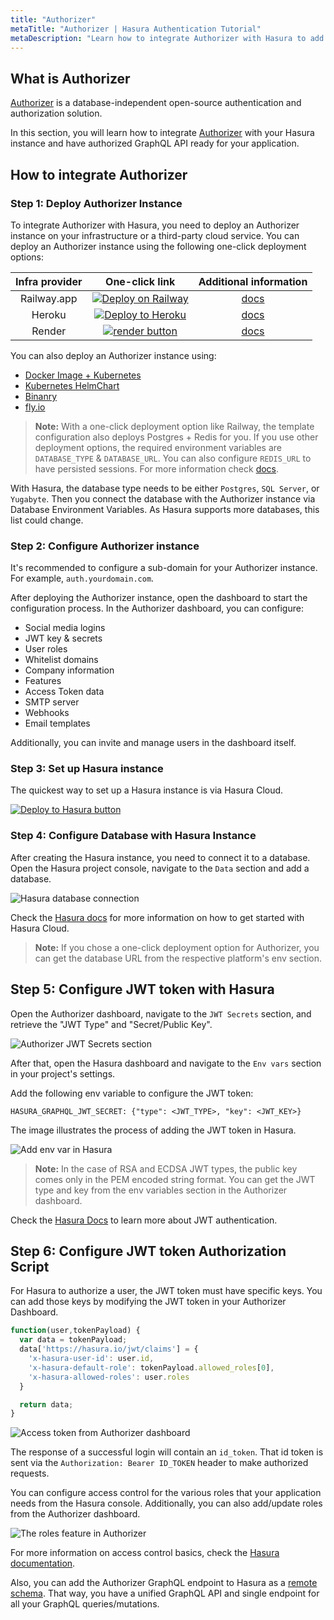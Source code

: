 ```yaml
---
title: "Authorizer"
metaTitle: "Authorizer | Hasura Authentication Tutorial"
metaDescription: "Learn how to integrate Authorizer with Hasura to add sign-up, sign-in, and role-based authorization into your applications using JWT"
---
```


## What is Authorizer

[Authorizer](https://authorizer.dev) is a database-independent open-source authentication and authorization solution.

In this section, you will learn how to integrate [Authorizer](https://authorizer.dev) with your Hasura instance and have authorized GraphQL API ready for your application.

## How to integrate Authorizer

### Step 1: Deploy Authorizer Instance

To integrate Authorizer with Hasura, you need to deploy an Authorizer instance on your infrastructure or a third-party cloud service. You can deploy an Authorizer instance using the following one-click deployment options:

| **Infra provider** |                                                                                           **One-click link**                                                                                            |               **Additional information**               |
| :----------------: | :-----------------------------------------------------------------------------------------------------------------------------------------------------------------------------------------------------: | :----------------------------------------------------: |
|    Railway.app     |                      <a target="_blank" href="https://railway.app/new/template/nwXp1C?referralCode=FEF4uT"><img src="https://railway.app/button.svg" alt="Deploy on Railway"/></a>                      | [docs](https://docs.authorizer.dev/deployment/railway) |
|       Heroku       |  <a target="_blank" href="https://heroku.com/deploy?template=https://github.com/authorizerdev/authorizer-heroku"><img src="https://www.herokucdn.com/deploy/button.svg" alt="Deploy to Heroku" /></a>   | [docs](https://docs.authorizer.dev/deployment/heroku)  |
|       Render       | <a target="_blank" href="https://render.com/deploy?repo=https://github.com/authorizerdev/authorizer-render"><img alt="render button" src="https://render.com/images/deploy-to-render-button.svg" /></a> | [docs](https://docs.authorizer.dev/deployment/render)  |

You can also deploy an Authorizer instance using:
- [Docker Image + Kubernetes](https://docs.authorizer.dev/deployment/kubernetes)
- [Kubernetes HelmChart](github.com/authorizerdev/authorizer-helm-chart)
- [Binanry](https://docs.authorizer.dev/deployment/binary)
- [fly.io](https://docs.authorizer.dev/deployment/flydotio)

> **Note:** With a one-click deployment option like Railway, the template configuration also deploys Postgres + Redis for you. If you use other deployment options, the required environment variables are `DATABASE_TYPE` & `DATABASE_URL`. You can also configure `REDIS_URL` to have persisted sessions. For more information check [docs](https://docs.authorizer.dev/core/env).

With Hasura, the database type needs to be either `Postgres`, `SQL Server`, or `Yugabyte`. Then you connect the database with the Authorizer instance via Database Environment Variables. As Hasura supports more databases, this list could change.

### Step 2: Configure Authorizer instance

It's recommended to configure a sub-domain for your Authorizer instance. For example, `auth.yourdomain.com`. 

After deploying the Authorizer instance, open the dashboard to start the configuration process. In the Authorizer dashboard, you can configure:
- Social media logins
- JWT key & secrets
- User roles
- Whitelist domains
- Company information
- Features
- Access Token data
- SMTP server
- Webhooks
- Email templates

Additionally, you can invite and manage users in the dashboard itself.

### Step 3: Set up Hasura instance

The quickest way to set up a Hasura instance is via Hasura Cloud.

[![Deploy to Hasura button](https://camo.githubusercontent.com/949a2db267b00f49757865d585f16687118d796d41064e21c3d933d21884d533/68747470733a2f2f6772617068716c2d656e67696e652d63646e2e6861737572612e696f2f696d672f6465706c6f795f746f5f6861737572612e706e67)](https://cloud.hasura.io/signup)

### Step 4: Configure Database with Hasura Instance

After creating the Hasura instance, you need to connect it to a database. Open the Hasura project console, navigate to the `Data` section and add a database.

 ![Hasura database connection](https://res.cloudinary.com/dcfpom7fo/image/upload/v1661837009/Authorizer/hasura_db_setting_ckdsqu.png)

Check the [Hasura docs](https://hasura.io/docs/latest/graphql/cloud/getting-started/index/) for more information on how to get started with Hasura Cloud.

> **Note:** If you chose a one-click deployment option for Authorizer, you can get the database URL from the respective platform's env section.

## Step 5: Configure JWT token with Hasura

Open the Authorizer dashboard, navigate to the `JWT Secrets` section, and retrieve the "JWT Type" and "Secret/Public Key".

![Authorizer JWT Secrets section](https://res.cloudinary.com/dcfpom7fo/image/upload/v1661836501/Authorizer/configure_jwt_uyrvoc.png)

After that, open the Hasura dashboard and navigate to the `Env vars` section in your project's settings. 

Add the following env variable to configure the JWT token:

  ```
  HASURA_GRAPHQL_JWT_SECRET: {"type": <JWT_TYPE>, "key": <JWT_KEY>}
  ```

The image illustrates the process of adding the JWT token in Hasura.

![Add env var in Hasura](https://res.cloudinary.com/dcfpom7fo/image/upload/v1661837310/Authorizer/hasura_jwt_ttuqp2.png)

> **Note:** In the case of RSA and ECDSA JWT types, the public key comes only in the PEM encoded string format. You can get the JWT type and key from the env variables section in the Authorizer dashboard.

Check the [Hasura Docs](https://hasura.io/docs/latest/graphql/core/auth/authentication/jwt/) to learn more about JWT authentication.

## Step 6: Configure JWT token Authorization Script

For Hasura to authorize a user, the JWT token must have specific keys. You can add those keys by modifying the JWT token in your Authorizer Dashboard.

```js
function(user,tokenPayload) {
  var data = tokenPayload;
  data['https://hasura.io/jwt/claims'] = {
    'x-hasura-user-id': user.id,
    'x-hasura-default-role': tokenPayload.allowed_roles[0],
    'x-hasura-allowed-roles': user.roles
  }

  return data;
}
```

![Access token from Authorizer dashboard](https://res.cloudinary.com/dcfpom7fo/image/upload/v1661836293/Authorizer/configure_id_token_yrwb6z.png)

The response of a successful login will contain an `id_token`. That id token is sent via the `Authorization: Bearer ID_TOKEN` header to make authorized requests.

You can configure access control for the various roles that your application needs from the Hasura console. Additionally, you can also add/update roles from the Authorizer dashboard.

![The roles feature in Authorizer](https://res.cloudinary.com/dcfpom7fo/image/upload/v1661836262/Authorizer/configure_roles_tfxfyq.png)

For more information on access control basics, check the [Hasura documentation](https://hasura.io/docs/latest/graphql/core/auth/authorization/basics/).

Also, you can add the Authorizer GraphQL endpoint to Hasura as a [remote schema](https://hasura.io/docs/latest/remote-schemas/index/). That way, you have a unified GraphQL API and single endpoint for all your GraphQL queries/mutations.
